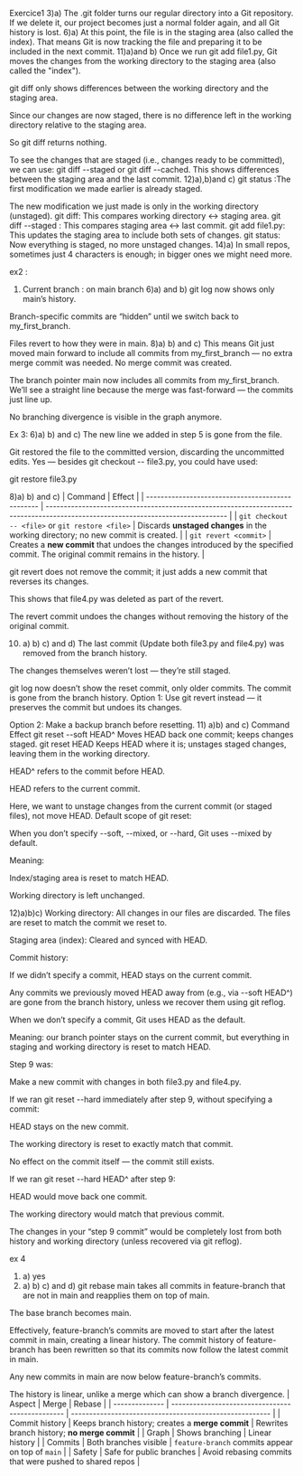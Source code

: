 Exercice1
3)a) The .git folder turns our regular directory into a Git repository. If we delete it, our project becomes just a normal folder again, and all Git history is lost.
6)a) At this point, the file is in the staging area (also called the index).
That means Git is now tracking the file and preparing it to be included in the next commit.
11)a)and b) Once we run git add file1.py, Git moves the changes from the working directory to the staging area (also called the "index").

git diff only shows differences between the working directory and the staging area.

Since our changes are now staged, there is no difference left in the working directory relative to the staging area.

So git diff returns nothing.

To see the changes that are staged (i.e., changes ready to be committed), we can use:
git diff --staged or git diff --cached. This shows differences between the staging area and the last commit.
12)a),b)and c) git status :The first modification we made earlier is already staged.

The new modification we just made is only in the working directory (unstaged).
git diff: This compares working directory ↔ staging area.
git diff --staged : This compares staging area ↔ last commit.
git add file1.py: This updates the staging area to include both sets of changes.
git status: Now everything is staged, no more unstaged changes.
14)a) In small repos, sometimes just 4 characters is enough; in bigger ones we might need more.


ex2 :
1) Current branch : on main branch
6)a) and b) git log now shows only main’s history.

Branch-specific commits are “hidden” until we switch back to my_first_branch.

Files revert to how they were in main.
8)a) b) and c) This means Git just moved main forward to include all commits from my_first_branch — no extra merge commit was needed.
No merge commit was created.

The branch pointer main now includes all commits from my_first_branch.
We’ll see a straight line because the merge was fast-forward — the commits just line up.

No branching divergence is visible in the graph anymore.


Ex 3:
6)a) b) and c) The new line we added in step 5 is gone from the file.

Git restored the file to the committed version, discarding the uncommitted edits.
Yes — besides git checkout -- file3.py, you could have used:

git restore file3.py

8)a) b) and c) | Command                                          | Effect                                                                                                                           |
| ------------------------------------------------ | -------------------------------------------------------------------------------------------------------------------------------- |
| `git checkout -- <file>` or `git restore <file>` | Discards **unstaged changes** in the working directory; no new commit is created.                                                |
| `git revert <commit>`                            | Creates a **new commit** that undoes the changes introduced by the specified commit. The original commit remains in the history. |

git revert does not remove the commit; it just adds a new commit that reverses its changes.

This shows that file4.py was deleted as part of the revert.

The revert commit undoes the changes without removing the history of the original commit.

10) a) b) c) and d) The last commit (Update both file3.py and file4.py) was removed from the branch history.

The changes themselves weren’t lost — they’re still staged.

git log  now doesn’t show the reset commit, only older commits.
The commit is gone from the branch history.
Option 1: Use git revert instead — it preserves the commit but undoes its changes.

Option 2: Make a backup branch before resetting.
11) a)b) and c) Command	Effect
git reset --soft HEAD^	Moves HEAD back one commit; keeps changes staged.
git reset HEAD	Keeps HEAD where it is; unstages staged changes, leaving them in the working directory.

HEAD^ refers to the commit before HEAD.

HEAD refers to the current commit.

Here, we want to unstage changes from the current commit (or staged files), not move HEAD.
Default scope of git reset:

When you don’t specify --soft, --mixed, or --hard, Git uses --mixed by default.

Meaning:

Index/staging area is reset to match HEAD.

Working directory is left unchanged.

12)a)b)c) Working directory: All changes in our files are discarded. The files are reset to match the commit we reset to.

Staging area (index): Cleared and synced with HEAD.

Commit history:

If we didn’t specify a commit, HEAD stays on the current commit.

Any commits we previously moved HEAD away from (e.g., via --soft HEAD^) are gone from the branch history, unless we recover them using git reflog.


When we don’t specify a commit, Git uses HEAD as the default.

Meaning: our branch pointer stays on the current commit, but everything in staging and working directory is reset to match HEAD.


Step 9 was:

Make a new commit with changes in both file3.py and file4.py.

If we ran git reset --hard immediately after step 9, without specifying a commit:

HEAD stays on the new commit.

The working directory is reset to exactly match that commit.

No effect on the commit itself — the commit still exists.

If we ran git reset --hard HEAD^ after step 9:

HEAD would move back one commit.

The working directory would match that previous commit.

The changes in your “step 9 commit” would be completely lost from both history and working directory (unless recovered via git reflog).


ex 4

1) a) yes
6) a) b) c) and d)
git rebase main takes all commits in feature-branch that are not in main and reapplies them on top of main.

The base branch becomes main.

Effectively, feature-branch’s commits are moved to start after the latest commit in main, creating a linear history.
The commit history of feature-branch has been rewritten so that its commits now follow the latest commit in main.

Any new commits in main are now below feature-branch’s commits.

The history is linear, unlike a merge which can show a branch divergence.
| Aspect         | Merge                                            | Rebase                                                  |
| -------------- | ------------------------------------------------ | ------------------------------------------------------- |
| Commit history | Keeps branch history; creates a **merge commit** | Rewrites branch history; **no merge commit**            |
| Graph          | Shows branching                                  | Linear history                                          |
| Commits        | Both branches visible                            | `feature-branch` commits appear on top of `main`        |
| Safety         | Safe for public branches                         | Avoid rebasing commits that were pushed to shared repos |

